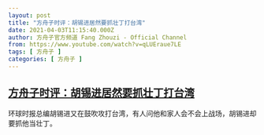 ```yaml
---
layout: post
title: "方舟子时评：胡锡进居然要抓壮丁打台湾"
date: 2021-04-03T11:15:40.000Z
author: 方舟子官方频道 Fang Zhouzi - Official Channel
from: https://www.youtube.com/watch?v=qLUEraue7LE
tags: [ 方舟子 ]
categories: [ 方舟子 ]
---
```

<!--1617448540000-->
[方舟子时评：胡锡进居然要抓壮丁打台湾](https://www.youtube.com/watch?v=qLUEraue7LE)
------

<div>
环球时报总编胡锡进又在鼓吹攻打台湾，有人问他和家人会不会上战场，胡锡进却要抓他当壮丁。
</div>

